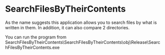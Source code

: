 # SearchFilesByTheirContents

As the name suggests this application allows you to search files by what is written in them. 
In addition, it can also compare 2 directories.

You can run the program from  SearchFilesByTheirContents\SearchFilesByTheirContents\obj\Release\SearchFilesByTheirContents.exe
